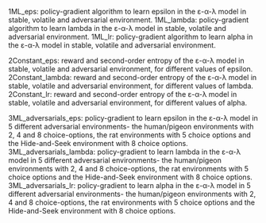 1ML_eps: 	policy-gradient algorithm to learn epsilon in the ε-α-λ model in stable, volatile and adversarial environment. 
1ML_lambda: 	policy-gradient algorithm to learn lambda in the ε-α-λ model in stable, volatile and adversarial environment. 
1ML_lr:	policy-gradient algorithm to learn alpha in the ε-α-λ model in stable, volatile and adversarial environment. 

2Constant_eps:	reward and second-order entropy of the ε-α-λ model in stable, volatile and adversarial environment, for different values of epsilon.
2Constant_lambda:	reward and second-order entropy of the ε-α-λ model in stable, volatile and adversarial environment, for different values of lambda.
2Constant_lr:	reward and second-order entropy of the ε-α-λ model in stable, volatile and adversarial environment, for different values of alpha.

3ML_adversarials_eps:	policy-gradient to learn epsilon in the ε-α-λ model in 5 different adversarial environments- the human/pigeon environments with 2, 4 and 8 choice-options, the rat environments with 5 choice options and the Hide-and-Seek environment with 8 choice options.
3ML_adversarials_lambda:	policy-gradient to learn lambda in the ε-α-λ model in 5 different adversarial environments- the human/pigeon environments with 2, 4 and 8 choice-options, the rat environments with 5 choice options and the Hide-and-Seek environment with 8 choice options.
3ML_adversarials_lr:	policy-gradient to learn alpha in the ε-α-λ model in 5 different adversarial environments- the human/pigeon environments with 2, 4 and 8 choice-options, the rat environments with 5 choice options and the Hide-and-Seek environment with 8 choice options.
